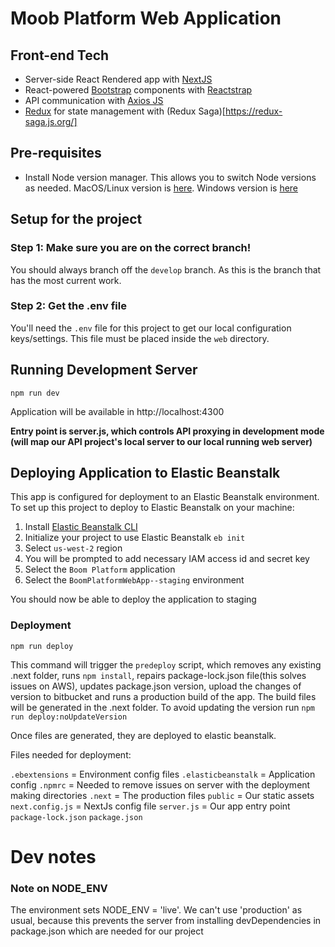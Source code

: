 # Moob Platform Web Application

## Front-end Tech

- Server-side React Rendered app with [NextJS](https://nextjs.org/)
- React-powered [Bootstrap](https://getbootstrap.com/) components with [Reactstrap](https://reactstrap.github.io/)
- API communication with [Axios JS](https://github.com/axios/axios)
- [Redux](https://redux.js.org/) for state management with (Redux Saga)[https://redux-saga.js.org/]

## Pre-requisites

- Install Node version manager. This allows you to switch Node versions as needed. MacOS/Linux version is [here](https://github.com/nvm-sh/nvm). Windows version is [here](https://github.com/coreybutler/nvm-windows)

## Setup for the project

### Step 1: Make sure you are on the correct branch!

You should always branch off the `develop` branch. As this is the branch that has the most current work.

### Step 2: Get the .env file

You'll need the `.env` file for this project to get our local configuration keys/settings. This file must be placed inside the `web` directory.

## Running Development Server

`npm run dev`

Application will be available in http://localhost:4300

**Entry point is server.js, which controls API proxying in development mode (will map our API project's local server to our local running web server)**

## Deploying Application to Elastic Beanstalk

This app is configured for deployment to an Elastic Beanstalk environment. To set up this project to deploy to Elastic Beanstalk on your machine:

1. Install [Elastic Beanstalk CLI](https://docs.aws.amazon.com/elasticbeanstalk/latest/dg/eb-cli3.html)
1. Initialize your project to use Elastic Beanstalk `eb init`
1. Select `us-west-2` region
1. You will be prompted to add necessary IAM access id and secret key
1. Select the `Boom Platform` application
1. Select the `BoomPlatformWebApp--staging` environment

You should now be able to deploy the application to staging

### Deployment

`npm run deploy`

This command will trigger the `predeploy` script, which removes any existing .next folder, runs `npm install`, repairs package-lock.json file(this solves issues on AWS), updates package.json version, upload the changes of version to bitbucket and runs a production build of the app. The build files will be generated in the .next folder. To avoid updating the version run `npm run deploy:noUpdateVersion`

Once files are generated, they are deployed to elastic beanstalk.

Files needed for deployment:

`.ebextensions` = Environment config files
`.elasticbeanstalk` = Application config
`.npmrc` = Needed to remove issues on server with the deployment making directories
`.next` = The production files
`public` = Our static assets
`next.config.js` = NextJs config file
`server.js` = Our app entry point
`package-lock.json`
`package.json`

# Dev notes

### Note on NODE_ENV

The environment sets NODE_ENV = 'live'. We can't use 'production' as usual, because this prevents the server from installing devDependencies in package.json which are needed for our project
